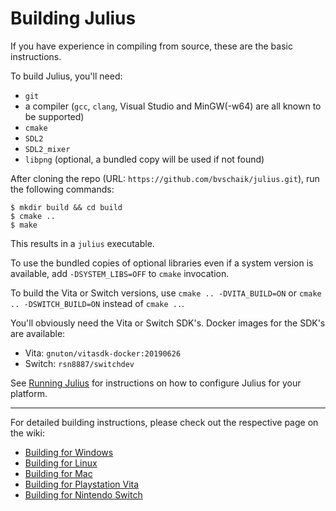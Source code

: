 # Building Julius

If you have experience in compiling from source, these are the basic instructions.

To build Julius, you'll need:

- `git`
- a compiler (`gcc`, `clang`, Visual Studio and MinGW(-w64) are all known to be supported)
- `cmake`
- `SDL2`
- `SDL2_mixer`
- `libpng` (optional, a bundled copy will be used if not found)

After cloning the repo (URL: `https://github.com/bvschaik/julius.git`), run the following commands:

	$ mkdir build && cd build
	$ cmake ..
	$ make

This results in a `julius` executable.

To use the bundled copies of optional libraries even if a system version is available, add `-DSYSTEM_LIBS=OFF` to `cmake` invocation.

To build the Vita or Switch versions, use `cmake .. -DVITA_BUILD=ON` or `cmake .. -DSWITCH_BUILD=ON`
instead of `cmake ..`.

You'll obviously need the Vita or Switch SDK's. Docker images for the SDK's are available:

- Vita: `gnuton/vitasdk-docker:20190626`
- Switch: `rsn8887/switchdev`

See [Running Julius](RUNNING.md) for instructions on how to configure Julius for your platform.

--------------------------------------------------

For detailed building instructions, please check out the respective page on the wiki:

- [Building for Windows](https://github.com/bvschaik/julius/wiki/Building-for-Windows.md)
- [Building for Linux](https://github.com/bvschaik/julius/wiki/Building-for-Linux.md)
- [Building for Mac](https://github.com/bvschaik/julius/wiki/Building-for-MacOS.md)
- [Building for Playstation Vita](https://github.com/bvschaik/julius/wiki/Building-for-Vita.md)
- [Building for Nintendo Switch](https://github.com/bvschaik/julius/wiki/Building-for-Switch.md)